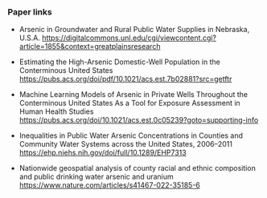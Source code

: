 ### Paper links
* Arsenic in Groundwater and Rural Public Water Supplies in Nebraska, U.S.A. 
https://digitalcommons.unl.edu/cgi/viewcontent.cgi?article=1855&context=greatplainsresearch

* Estimating the High-Arsenic Domestic-Well Population in the Conterminous United States
https://pubs.acs.org/doi/pdf/10.1021/acs.est.7b02881?src=getftr

* Machine Learning Models of Arsenic in Private Wells Throughout the Conterminous United States As a Tool for Exposure Assessment in Human Health Studies
https://pubs.acs.org/doi/10.1021/acs.est.0c05239?goto=supporting-info

* Inequalities in Public Water Arsenic Concentrations in Counties and Community Water Systems across the United States, 2006–2011
https://ehp.niehs.nih.gov/doi/full/10.1289/EHP7313

* Nationwide geospatial analysis of county racial and ethnic composition and public drinking water arsenic and uranium
https://www.nature.com/articles/s41467-022-35185-6
